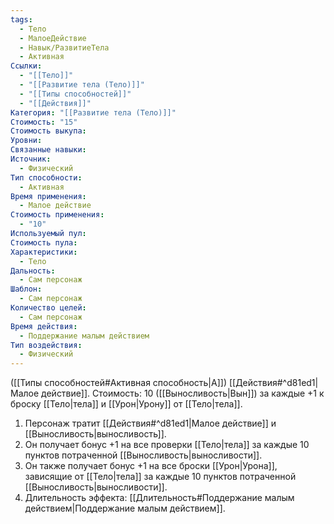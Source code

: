 ```yaml
---
tags:
  - Тело
  - МалоеДействие
  - Навык/РазвитиеТела
  - Активная
Ссылки:
  - "[[Тело]]"
  - "[[Развитие тела (Тело)]]"
  - "[[Типы способностей]]"
  - "[[Действия]]"
Категория: "[[Развитие тела (Тело)]]"
Стоимость: "15"
Стоимость выкупа: 
Уровни: 
Связанные навыки: 
Источник:
  - Физический
Тип способности:
  - Активная
Время применения:
  - Малое действие
Стоимость применения:
  - "10"
Используемый пул: 
Стоимость пула: 
Характеристики:
  - Тело
Дальность:
  - Сам персонаж
Шаблон:
  - Сам персонаж
Количество целей:
  - Сам персонаж
Время действия:
  - Поддержание малым действием
Тип воздействия:
  - Физический
---
```

([[Типы способностей#Активная способность|А]]) [[Действия#^d81ed1|Малое действие]]. Стоимость: 10 ([[Выносливость|Вын]]) за каждые +1 к броску [[Тело|тела]] и [[Урон|Урону]] от [[Тело|тела]].

1. Персонаж тратит [[Действия#^d81ed1|Малое действие]] и [[Выносливость|выносливость]].
2. Он получает бонус +1 на все проверки [[Тело|тела]] за каждые 10 пунктов потраченной [[Выносливость|выносливости]]. 
3. Он также получает бонус +1 на все броски [[Урон|Урона]], зависящие от [[Тело|тела]] за каждые 10 пунктов потраченной [[Выносливость|выносливости]]. 
4. Длительность эффекта: [[Длительность#Поддержание малым действием|Поддержание малым действием]].
